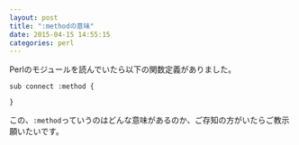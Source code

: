 ```yaml
---
layout: post
title: ":methodの意味"
date: 2015-04-15 14:55:15
categories: perl
---
```

<p>Perlのモジュールを読んでいたら以下の関数定義がありました。</p>

<pre><code>sub connect :method { 

}
</code></pre>

<p>この、<code>:method</code>っていうのはどんな意味があるのか、ご存知の方がいたらご教示願いたいです。</p>
